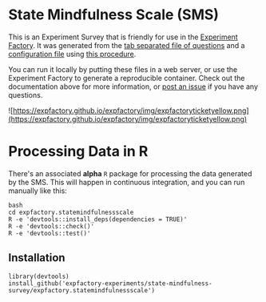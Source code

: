 # State Mindfulness Scale (SMS)

This is an Experiment Survey that is friendly for use in the [Experiment Factory](https://expfactory.github.io/expfactory). It was generated from the [tab separated file of questions](survey.tsv) and a [configuration file](config.json) using [this procedure](https://expfactory.github.io/expfactory/contribute#contribute-a-survey). 

You can run it locally by putting these files in a web server, or use the Experiment Factory to generate a reproducible container. Check out the documentation above for more information, or [post an issue](https://www.github.com/expfactory/expfactory/issues) if you have any questions.

![https://expfactory.github.io/expfactory/img/expfactoryticketyellow.png](https://expfactory.github.io/expfactory/img/expfactoryticketyellow.png)

# Processing Data in R

There's an associated **alpha** `R` package for processing the data generated by the SMS.
This will happen in continuous integration, and you can run manually like this:

```
bash
cd expfactory.statemindfulnessscale
R -e 'devtools::install_deps(dependencies = TRUE)'
R -e 'devtools::check()'
R -e 'devtools::test()'
```

## Installation

```
library(devtools)
install_github('expfactory-experiments/state-mindfulness-survey/expfactory.statemindfulnessscale')
```
